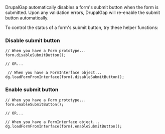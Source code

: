 DrupalGap automatically disables a form's submit button when the form is submitted. Upon any validation errors, DrupalGap will re-enable the submit button automatically.

To control the status of a form's submit button, try these helper functions:

### Disable submit button
```
// When you have a Form prototype...
form.disableSubmitButton();

// OR...

 // When you have a FormInterface object...
dg.loadFormFromInterface(form).disableSubmitButton();
```

### Enable submit button
```
// When you have a Form prototype...
form.enableSubmitButton();  

// OR...

// When you have a FormInterface object...
dg.loadFormFromInterface(form).enableSubmitButton(); 
```
